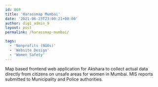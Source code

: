 ```yaml
---
id: 869
title: 'Harassmap Mumbai'
date: '2021-06-23T23:00:21+00:00'
author: digi_admin_9
layout: post
permalink: /harassmap-mumbai/

tags:
  - 'Nonprofits (NGOs)'
  - 'Website Design'
  - 'Women Safety'
---
```


Map based frontend web application for Akshara to collect actual data directly from citizens on unsafe areas for women in Mumbai. MIS reports submitted to Municipality and Police authorities.

